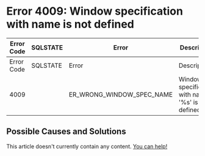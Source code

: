 
# Error 4009: Window specification with name is not defined


| Error Code | SQLSTATE | Error | Description |
| --- | --- | --- | --- |
| Error Code | SQLSTATE | Error | Description |
| 4009 |  | ER_WRONG_WINDOW_SPEC_NAME | Window specification with name '%s' is not defined |




## Possible Causes and Solutions


This article doesn't currently contain any content. [You can help!](/en/writing-and-editing-knowledge-base-articles/)

